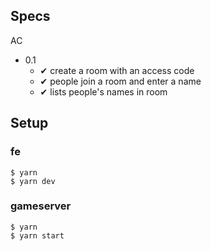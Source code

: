 ## Specs
AC
* 0.1
    * ✔ create a room with an access code
    * ✔ people join a room and enter a name
    * ✔ lists people's names in room
    
    
## Setup
### fe
    $ yarn
    $ yarn dev
    
### gameserver
    $ yarn
    $ yarn start
    
    
    